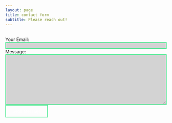 ```yaml
---
layout: page
title: contact form
subtitle: Please reach out!
---
```


<style>
.contact-form-container {
    max-width: 800px; /* Optional: Sets a maximum width for larger screens */
    width: 90%; /* Form container takes 90% of its parent's width */
    margin: 0 auto; /* Centers the form horizontally */
}
input[type="message"],
input[type="email"],
textarea {
    width: 100%; /* Input fields take 100% of their parent's width */
    box-sizing: border-box; /* Includes padding and border in the element's total width */
}
  .border-text {
  background-color: lightgrey;
  border: 2px solid #44E88C;
  outline: none; 
}
.border-button {
  background-color: transparent;
  border: 2px solid #44E88C;
  padding: 10px 20px;
  cursor: pointer;
  outline: none; 
  color: white;
}
.border-button:hover {
  background-color: #44E88C;
  color: black;
}
</style>

<div class="container">
    <form action="https://formspree.io/f/mldpdljn" method="POST">
        <div class="form-group">
            <br><label for="email">Your Email:</label>
            <br><input type="email" id="email" name="email" class="border-text" required>
        </div>
        <div class="form-group">
            <label for="message">Message:</label>
            <br><textarea id="message" name="message" class="border-text" rows="10" required></textarea>
        </div>
        <button type="submit" class="border-button">Send Message</button>
    </form>
</div>